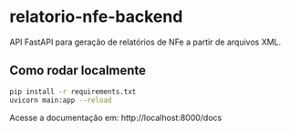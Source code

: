 # relatorio-nfe-backend

API FastAPI para geração de relatórios de NFe a partir de arquivos XML.

## Como rodar localmente

```bash
pip install -r requirements.txt
uvicorn main:app --reload
```

Acesse a documentação em:
http://localhost:8000/docs
